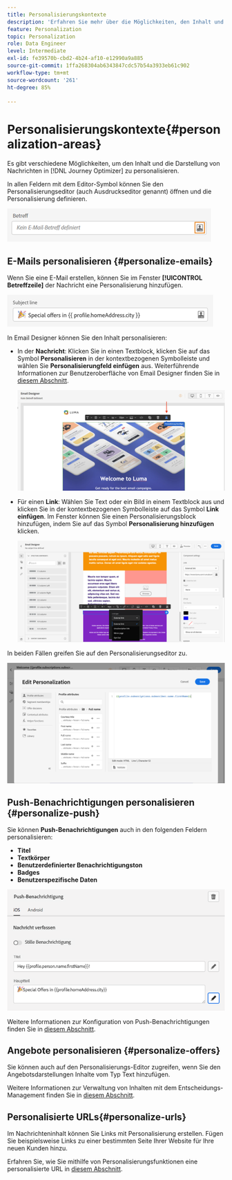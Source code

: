 ```yaml
---
title: Personalisierungskontexte
description: 'Erfahren Sie mehr über die Möglichkeiten, den Inhalt und die Anzeige Ihrer Nachrichten zu personalisieren. '
feature: Personalization
topic: Personalization
role: Data Engineer
level: Intermediate
exl-id: fe39570b-cbd2-4b24-af10-e12990a9a885
source-git-commit: 1ffa268304ab6343847cdc57b54a3933eb61c902
workflow-type: tm+mt
source-wordcount: '261'
ht-degree: 85%

---
```


# Personalisierungskontexte{#personalization-areas}

Es gibt verschiedene Möglichkeiten, um den Inhalt und die Darstellung von Nachrichten in [!DNL Journey Optimizer] zu personalisieren.

In allen Feldern mit dem Editor-Symbol können Sie den Personalisierungseditor (auch Ausdruckseditor genannt) öffnen und die Personalisierung definieren.

![](assets/perso_icon.png)

## E-Mails personalisieren {#personalize-emails}

Wenn Sie eine E-Mail erstellen, können Sie im Fenster **[!UICONTROL Betreffzeile]** der Nachricht eine Personalisierung hinzufügen.

![](assets/perso_subject.png)

In Email Designer können Sie den Inhalt personalisieren:

* In der **Nachricht**: Klicken Sie in einen Textblock, klicken Sie auf das Symbol **Personalisieren** in der kontextbezogenen Symbolleiste und wählen Sie **Personalisierungfeld einfügen** aus. Weiterführende Informationen zur Benutzeroberfläche von Email Designer finden Sie in [diesem Abschnitt](../messages/design-emails.md).

   ![](assets/perso_insert.png)

* Für einen **Link**: Wählen Sie Text oder ein Bild in einem Textblock aus und klicken Sie in der kontextbezogenen Symbolleiste auf das Symbol **Link einfügen**. Im Fenster können Sie einen Personalisierungsblock hinzufügen, indem Sie auf das Symbol **Personalisierung hinzufügen** klicken.

   ![](assets/perso_link.png)

In beiden Fällen greifen Sie auf den Personalisierungseditor zu.

![](assets/perso_ee.png)

## Push-Benachrichtigungen personalisieren {#personalize-push}

Sie können **Push-Benachrichtigungen** auch in den folgenden Feldern personalisieren:

* **Titel**
* **Textkörper**
* **Benutzerdefinierter Benachrichtigungston**
* **Badges**
* **Benutzerspezifische Daten**

![](assets/perso_push.png)

Weitere Informationen zur Konfiguration von Push-Benachrichtigungen finden Sie in [diesem Abschnitt](../messages/push-gs.md).

## Angebote personalisieren {#personalize-offers}

Sie können auch auf den Personalisierungs-Editor zugreifen, wenn Sie den Angebotsdarstellungen Inhalte vom Typ Text hinzufügen.

Weitere Informationen zur Verwaltung von Inhalten mit dem Entscheidungs-Management finden Sie in [diesem Abschnitt](../offers/offer-library/creating-personalized-offers.md#custom-text).

## Personalisierte URLs{#personalize-urls}

Im Nachrichteninhalt können Sie Links mit Personalisierung erstellen. Fügen Sie beispielsweise Links zu einer bestimmten Seite Ihrer Website für Ihre neuen Kunden hinzu.

Erfahren Sie, wie Sie mithilfe von Personalisierungsfunktionen eine personalisierte URL in [diesem Abschnitt](personalization-syntax.md#perso-urls).

